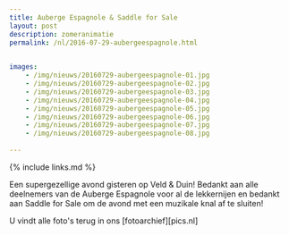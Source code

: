 ```yaml
---
title: Auberge Espagnole & Saddle for Sale
layout: post
description: zomeranimatie
permalink: /nl/2016-07-29-aubergeespagnole.html

    
images: 
    - /img/nieuws/20160729-aubergeespagnole-01.jpg
    - /img/nieuws/20160729-aubergeespagnole-02.jpg
    - /img/nieuws/20160729-aubergeespagnole-03.jpg
    - /img/nieuws/20160729-aubergeespagnole-04.jpg
    - /img/nieuws/20160729-aubergeespagnole-05.jpg
    - /img/nieuws/20160729-aubergeespagnole-06.jpg
    - /img/nieuws/20160729-aubergeespagnole-07.jpg
    - /img/nieuws/20160729-aubergeespagnole-08.jpg
    
---
```


{% include links.md %}

Een supergezellige avond gisteren op Veld & Duin! Bedankt aan alle deelnemers van de Auberge Espagnole voor al de lekkernijen en bedankt aan Saddle for Sale om de avond met een muzikale knal af te sluiten!

U vindt alle foto's terug in ons [fotoarchief][pics.nl]



